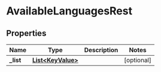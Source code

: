 

# AvailableLanguagesRest


## Properties

| Name | Type | Description | Notes |
|------------ | ------------- | ------------- | -------------|
|**_list** | [**List&lt;KeyValue&gt;**](KeyValue.md) |  |  [optional] |



